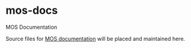# mos-docs
MOS Documentation

Source files for [MOS documentation](https://mos.fuinn.ie) will be placed and maintained here.
